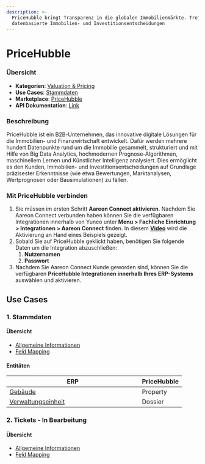 ```yaml
---
description: >-
  PriceHubble bringt Transparenz in die globalen Immobilienmärkte. Treffen Sie
  datenbasierte Immobilien- und Investitionsentscheidungen
---
```


# PriceHubble

### Übersicht <a href="#uebersicht" id="uebersicht"></a>

* **Kategorien**: [Valuation & Pricing​](../kategorien/valuation-and-pricing.md)
* **Use Cases**: [Stammdaten](pricehubble.md#stammdaten)​
* **Marketplace**: [PriceHubble](https://marketplace.aareon.com/de/listings/pricehubble)
* **API Dokumentation**: [Link](https://docs.pricehubble.com/)​

### Beschreibung <a href="#beschreibung" id="beschreibung"></a>

PriceHubble ist ein B2B-Unternehmen, das innovative digitale Lösungen für die Immobilien- und Finanzwirtschaft entwickelt. Dafür werden mehrere hundert Datenpunkte rund um die Immobilie gesammelt, strukturiert und mit Hilfe von Big Data Analytics, hochmodernen Prognose-Algorithmen, maschinellem Lernen und Künstlicher Intelligenz analysiert. Dies ermöglicht es den Kunden, Immobilien- und Investitionsentscheidungen auf Grundlage präzisester Erkenntnisse (wie etwa Bewertungen, Marktanalysen, Wertprognosen oder Bausimulationen) zu fällen.

### Mit PriceHubble verbinden <a href="#mit-casavi-verbinden" id="mit-casavi-verbinden"></a>

1. Sie müssen im ersten Schritt **Aareon Connect aktivieren**. Nachdem Sie Aareon Connect verbunden haben können Sie die verfügbaren Integrationen innerhalb von Yuneo unter **Menu > Fachliche Einrichtung > Integrationen > Aareon Connect** finden. In diesem [**Video**](https://www.youtube.com/watch?v=tL99ysI9hBY) wird die Aktivierung an Hand eines Beispiels gezeigt.
2. Sobald Sie auf PriceHubble geklickt haben, benötigen Sie folgende Daten um die Integration abzuschließen:
   1. **Nutzernamen**&#x20;
   2. **Passwort**&#x20;
3. Nachdem Sie Aareon Connect Kunde geworden sind, können Sie die verfügbaren **PriceHubble Integrationen innerhalb Ihres ERP-Systems** auswählen und aktivieren.

## Use Cases

### 1. Stammdaten

#### Übersicht

* [Allgemeine Informationen](../use-cases/stammdaten.md)
* [Feld Mapping](https://docs.google.com/spreadsheets/d/1b5iCRsnGxBGTXNzHzaNm0SlfRoIpbRofghzS-7HwbVc/edit#gid=1213044489\&fvid=23969279)

#### Entitäten

<table><thead><tr><th width="331.5">ERP</th><th>PriceHubble</th></tr></thead><tbody><tr><td><a href="../entitaeten/gebaeude.md">Gebäude</a></td><td>Property </td></tr><tr><td><a href="../entitaeten/verwaltungseinheiten.md">Verwaltungseinheit</a></td><td>Dossier</td></tr></tbody></table>

### 2. Tickets - In Bearbeitung

#### Übersicht

* [Allgemeine Informationen](../use-cases/tickets.md)
* [Feld Mapping](https://docs.google.com/spreadsheets/d/1b5iCRsnGxBGTXNzHzaNm0SlfRoIpbRofghzS-7HwbVc/edit#gid=388591826\&fvid=1169857418)
